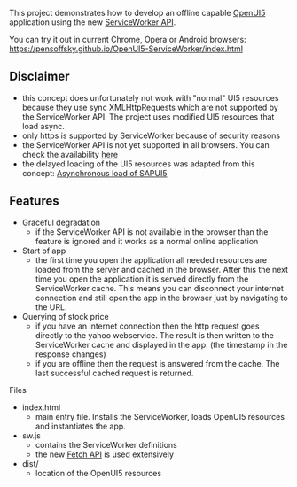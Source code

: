 
This project demonstrates how to develop an offline capable [OpenUI5](http://openui5.org/) application using the new [ServiceWorker API](https://developer.mozilla.org/en-US/docs/Web/API/Service_Worker_API).

You can try it out in current Chrome, Opera or Android browsers: 
https://pensoffsky.github.io/OpenUI5-ServiceWorker/index.html

## Disclaimer
- this concept does unfortunately not work with "normal" UI5 resources because they use sync XMLHttpRequests which are not supported by the ServiceWorker API. The project uses modified UI5 resources that load async.
- only https is supported by ServiceWorker because of security reasons
- the ServiceWorker API is not yet supported in all browsers. You can check the availability [here](http://caniuse.com/#feat=serviceworkers)
- the delayed loading of the UI5 resources was adapted from this concept:
[Asynchronous load of SAPUI5](http://scn.sap.com/community/developer-center/front-end/blog/2013/12/21/asynchronous-load-of-sapui5)

## Features
- Graceful degradation
    - if the ServiceWorker API is not available in the browser than the feature is ignored and it works as a normal online application
- Start of app
    - the first time you open the application all needed resources are loaded from the server and cached in the browser. After this the next time you open the application it is served directly from the ServiceWorker cache. This means you can disconnect your internet connection and still open the app in the browser just by navigating to the URL.
- Querying of stock price
    - if you have an internet connection then the http request goes directly to the yahoo webservice. The result is then written to the ServiceWorker cache and displayed in the app. (the timestamp in the response changes)
    - if you are offline then the request is answered from the cache. The last successful cached request is returned.

Files
- index.html
    - main entry file. Installs the ServiceWorker, loads OpenUI5 resources and instantiates the app.
- sw.js
    - contains the ServiceWorker definitions 
    - the new [Fetch API](https://developer.mozilla.org/en-US/docs/Web/API/Fetch_API) is used extensively
- dist/
    - location of the OpenUI5 resources
